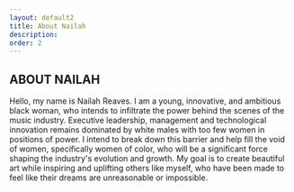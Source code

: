 ```yaml
---
layout: default2
title: About Nailah
description: 
order: 2
---
```


## ABOUT NAILAH

Hello, my name is Nailah Reaves. I am a young, innovative, and ambitious black woman, who intends to infiltrate the power behind the scenes of the music industry. Executive leadership, management and technological innovation remains dominated by white males with too few women in positions of power. I intend to break down this barrier and help fill the void of women, specifically women of color, who will be a significant force shaping the industry's evolution and growth. My goal is to create beautiful art while inspiring and uplifting others like myself, who have been made to feel like their dreams are unreasonable or impossible.

